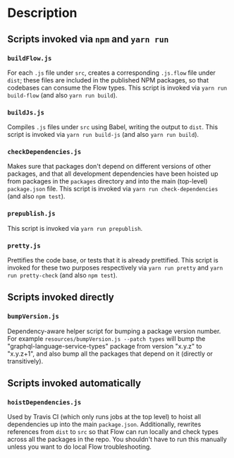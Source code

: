 # Description

## Scripts invoked via `npm` and `yarn run`

### `buildFlow.js`

For each `.js` file under `src`, creates a corresponding `.js.flow` file under `dist`; these files are included in the published NPM packages, so that codebases can consume the Flow types. This script is invoked via `yarn run build-flow` (and also `yarn run build`).

### `buildJs.js`

Compiles `.js` files under `src` using Babel, writing the output to `dist`. This script is invoked via `yarn run build-js` (and also `yarn run build`).

### `checkDependencies.js`

Makes sure that packages don't depend on different versions of other packages, and that all development dependencies have been hoisted up from packages in the `packages` directory and into the main (top-level) `package.json` file. This script is invoked via `yarn run check-dependencies` (and also `npm test`).

### `prepublish.js`

This script is invoked via `yarn run prepublish`.

### `pretty.js`

Prettifies the code base, or tests that it is already prettified. This script is invoked for these two purposes respectively via `yarn run pretty` and `yarn run pretty-check` (and also `npm test`).

## Scripts invoked directly

### `bumpVersion.js`

Dependency-aware helper script for bumping a package version number. For example `resources/bumpVersion.js --patch types` will bump the "graphql-language-service-types" package from version "x.y.z" to "x.y.z+1", and also bump all the packages that depend on it (directly or transitively).

## Scripts invoked automatically

### `hoistDependencies.js`

Used by Travis CI (which only runs jobs at the top level) to hoist all dependencies up into the main `package.json`. Additionally, rewrites references from `dist` to `src` so that Flow can run locally and check types across all the packages in the repo. You shouldn't have to run this manually unless you want to do local Flow troubleshooting.
